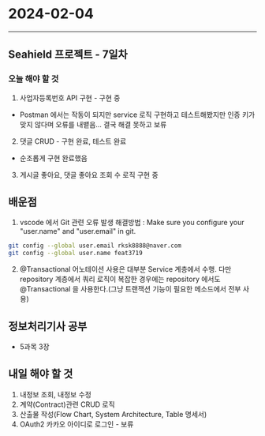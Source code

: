 # 2024-02-04

---

## Seahield 프로젝트 - 7일차

### 오늘 해야 할 것

1. 사업자등록번호 API 구현 - 구현 중

- Postman 에서는 작동이 되지만 service 로직 구현하고 테스트해봤지만 인증 키가 맞지 않다며 오류를 내뱉음... 결국 해결 못하고 보류

2. 댓글 CRUD - 구현 완료, 테스트 완료

- 순조롭게 구현 완료했음

3. 게시글 좋아요, 댓글 좋아요 조회 수 로직 구현 중

## 배운점

1. vscode 에서 Git 관련 오류 발생 해결방법 : Make sure you configure your "user.name" and "user.email" in git.

```bash
git config --global user.email rksk8888@naver.com
git config --global user.name feat3719
```

2. @Transactional 어노테이션 사용은 대부분 Service 계층에서 수행. 다만 repository 계층에서 쿼리 로직이 복잡한 경우에는 repository 에서도 @Transactional 을 사용한다.(그냥 트랜잭션 기능이 필요한 메소드에서 전부 사용)

## 정보처리기사 공부

- 5과목 3장

## 내일 해야 할 것

1. 내정보 조회, 내정보 수정
2. 계약(Contract)관련 CRUD 로직
3. 산출물 작성(Flow Chart, System Architecture, Table 명세서)
4. OAuth2 카카오 아이디로 로그인 - 보류
